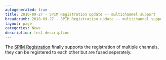 ```yaml
---
autogenerated: true
title: 2010-09-27 - SPIM Registration update -- multichannel support
breadcrumb: 2010-09-27 - SPIM Registration update -- multichannel support
layout: page
categories: News
description: test description
---
```


The [SPIM Registration](SPIM_Registration ) finally supports the registration of multiple channels, they can be registered to each other but are fused seperately.



